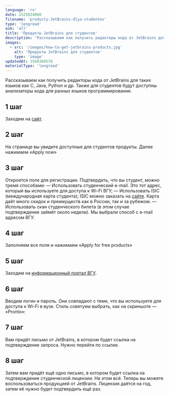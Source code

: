 ```yaml
---
language: 'ru'
date: 1525824000
filename: 'producty-JetBrains-dlya-studentov'
type: 'longread'
aim: 'all'
title: 'Продукты JetBrains для студентов'
description: 'Рассказываем как получить редакторы кода от JetBrains для таких языков как C, Java, Python и др.'
images:
  - src: '/images/how-to-get-jetbrains-products.jpg'
    alt: 'Продукты JetBrains для студентов'
    type: 'image'
updatedAt: 1568360578
materialType: 'longread'
---
```

Рассказываем как получить редакторы кода от JetBrains для таких языков как C, Java, Python и др. Также для студентов будут доступны анализаторы кода для разных языков программирования.

1 шаг
-----

Заходим на [сайт](https://www.jetbrains.com/student/).

2 шаг
-----

На странице вы увидите доступные для студентов продукты. Далее нажимаем «Apply now»

3 шаг
-----

Откроется поле для регистрации. Подтвердить, что вы студент, можно тремя способами: — Использовать студенческий e-mail. Это тот адрес, который вы используете для доступа к Wi-Fi ВГУ; — Использовать ISIC (международная карта студента); ISIC можно заказать на [сайте](https://isic.ru/cards/isic/). Карта даёт много скидок и преимуществ как в России, так и за рубежом. — Использовать скан студенческого билета (в этом случае подтверждение займёт около недели). Мы выбрали способ с e-mail адресом ВГУ.

4 шаг
-----

Заполняем все поля и нажимаем «Apply for free products»

5 шаг
-----

Заходим на [информационный портал ВГУ](https://info.vsu.ru/).

6 шаг
-----

Вводим логин и пароль. Они совпадают с теми, что вы используете для доступа к Wi-Fi в вузе. Стиль советуем выбрать, как на скриншоте — «Pronto»:

7 шаг
-----

Вам придёт письмо от JetBrains, в котором будет ссылка на подтверждение запроса. Нужно перейти по ссылке.

8 шаг
-----

Затем вам придёт ещё одно письмо, в котором будет ссылка на подтверждение студенческой лицензии. На этом всё. Теперь вы можете воспользоваться продукцией от JetBrains. Лицензия даётся на год, затем её нужно будет подтвердить ещё раз.
